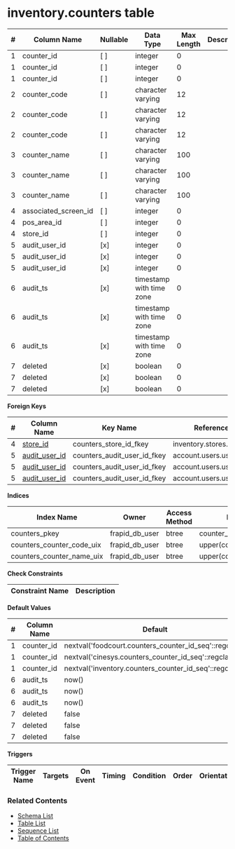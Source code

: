 # inventory.counters table



| # | Column Name | Nullable | Data Type | Max Length | Description |
| --- | --- | --- | --- | --- | --- |
| 1 | counter_id | [ ] | integer | 0 |  |
| 1 | counter_id | [ ] | integer | 0 |  |
| 1 | counter_id | [ ] | integer | 0 |  |
| 2 | counter_code | [ ] | character varying | 12 |  |
| 2 | counter_code | [ ] | character varying | 12 |  |
| 2 | counter_code | [ ] | character varying | 12 |  |
| 3 | counter_name | [ ] | character varying | 100 |  |
| 3 | counter_name | [ ] | character varying | 100 |  |
| 3 | counter_name | [ ] | character varying | 100 |  |
| 4 | associated_screen_id | [ ] | integer | 0 |  |
| 4 | pos_area_id | [ ] | integer | 0 |  |
| 4 | store_id | [ ] | integer | 0 |  |
| 5 | audit_user_id | [x] | integer | 0 |  |
| 5 | audit_user_id | [x] | integer | 0 |  |
| 5 | audit_user_id | [x] | integer | 0 |  |
| 6 | audit_ts | [x] | timestamp with time zone | 0 |  |
| 6 | audit_ts | [x] | timestamp with time zone | 0 |  |
| 6 | audit_ts | [x] | timestamp with time zone | 0 |  |
| 7 | deleted | [x] | boolean | 0 |  |
| 7 | deleted | [x] | boolean | 0 |  |
| 7 | deleted | [x] | boolean | 0 |  |



**Foreign Keys**

| # | Column Name | Key Name | References |
| --- | --- | --- | --- |
| 4 | [store_id](../inventory/stores.md) | counters_store_id_fkey | inventory.stores.store_id |
| 5 | [audit_user_id](../account/users.md) | counters_audit_user_id_fkey | account.users.user_id |
| 5 | [audit_user_id](../account/users.md) | counters_audit_user_id_fkey | account.users.user_id |
| 5 | [audit_user_id](../account/users.md) | counters_audit_user_id_fkey | account.users.user_id |



**Indices**

| Index Name | Owner | Access Method | Definition | Description |
| --- | --- | --- | --- | --- |
| counters_pkey | frapid_db_user | btree | counter_id |  |
| counters_counter_code_uix | frapid_db_user | btree | upper(counter_code::text) |  |
| counters_counter_name_uix | frapid_db_user | btree | upper(counter_name::text) |  |



**Check Constraints**

| Constraint Name | Description |
| --- | --- |



**Default Values**

| # | Column Name | Default |
| --- | --- | --- |
| 1 | counter_id | nextval('foodcourt.counters_counter_id_seq'::regclass) |
| 1 | counter_id | nextval('cinesys.counters_counter_id_seq'::regclass) |
| 1 | counter_id | nextval('inventory.counters_counter_id_seq'::regclass) |
| 6 | audit_ts | now() |
| 6 | audit_ts | now() |
| 6 | audit_ts | now() |
| 7 | deleted | false |
| 7 | deleted | false |
| 7 | deleted | false |


**Triggers**

| Trigger Name | Targets | On Event | Timing | Condition | Order | Orientation | Description |
| --- | --- | --- | --- | --- | --- | --- | --- |


### Related Contents
* [Schema List](../../schemas.md)
* [Table List](../../tables.md)
* [Sequence List](../../sequences.md)
* [Table of Contents](../../README.md)
